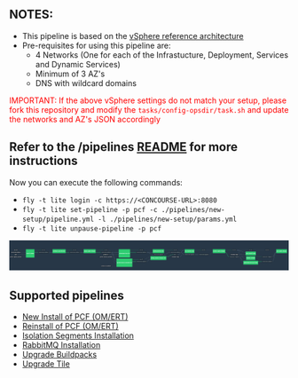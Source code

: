 NOTES:
------

-	This pipeline is based on the [vSphere reference architecture](http://docs.pivotal.io/pivotalcf/1-10/refarch/vsphere/vsphere_ref_arch.html)
-	Pre-requisites for using this pipeline are:
	-	4 Networks (One for each of the Infrastucture, Deployment, Services and Dynamic Services)
	-	Minimum of 3 AZ's
	-	DNS with wildcard domains

<span style="color:red">IMPORTANT: If the above vSphere settings do not match your setup, please fork this repository and modify the `tasks/config-opsdir/task.sh` and update the networks and AZ's JSON accordingly</span>

Refer to the /pipelines [README](./pipelines/README.md) for more instructions
-----------------------------------------------------------------------------

Now you can execute the following commands:

-	`fly -t lite login -c https://<CONCOURSE-URL>:8080`
-	`fly -t lite set-pipeline -p pcf -c ./pipelines/new-setup/pipeline.yml -l ./pipelines/new-setup/params.yml`
-	`fly -t lite unpause-pipeline -p pcf`

![](./pipelines/images/pipeline_new.png)

Supported pipelines
-------------------

-	[New Install of PCF (OM/ERT)](./pipelines/new-setup)
-	[Reinstall of PCF (OM/ERT)](./pipelines/reinstall)
-	[Isolation Segments Installation](./pipelines/tiles/isolation-segments)
-	[RabbitMQ Installation](./pipelines/tiles/rabbitmq)
-	[Upgrade Buildpacks](./pipelines/upgrade-buildpack)
-	[Upgrade Tile](./pipelines/upgrade-tile)
